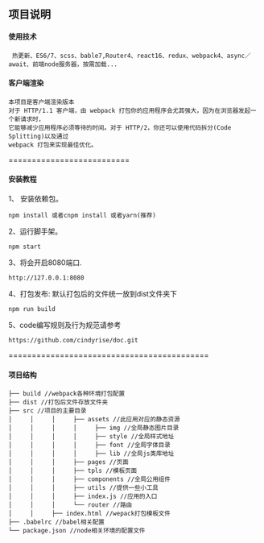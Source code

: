 


## 项目说明
#### 使用技术
```text
 热更新、ES6/7、scss、bable7,Router4、react16、redux、webpack4、async／await、前端node服务器，按需加载...
```
#### 客户端渲染
```
本项目是客户端渲染版本
对于 HTTP/1.1 客户端，由 webpack 打包你的应用程序会尤其强大，因为在浏览器发起一个新请求时，
它能够减少应用程序必须等待的时间。对于 HTTP/2，你还可以使用代码拆分(Code Splitting)以及通过 
webpack 打包来实现最佳优化。
```

==========================

#### 安装教程

1、 安装依赖包。
```
npm install 或者cnpm install 或者yarn(推荐)

```

2、运行脚手架。
 ```
 npm start

 ```

3、将会开启8080端口.
```
http://127.0.0.1:8080

```

4、打包发布: 默认打包后的文件统一放到dist文件夹下  

```
npm run build

```
5、code编写规则及行为规范请参考

```
https://github.com/cindyrise/doc.git

```
===========================================


#### 项目结构

```text
├── build //webpack各种环境打包配置
├── dist //打包后文件存放文件夹
├── src //项目的主要目录
│     │     │     ├── assets //此应用对应的静态资源
│     │     │     │     ├── img //全局静态图片目录
│     │     │     │     ├── style //全局样式地址
│     │     │     │     ├── font //全局字体目录
│     │     │     │     ├── lib //全局js类库地址
│     │     │     ├── pages //页面
│     │     │     ├── tpls //模板页面
│     │     │     ├── components //全局公用组件
│     │     │     ├── utils //提供一些小工具
│     │     │     ├── index.js //应用的入口
│     │     │     └── router //路由
│     │     ├── index.html //wepack打包模板文件
├── .babelrc //babel相关配置
└── package.json //node相关环境的配置文件

```
